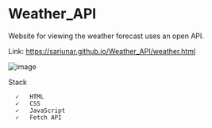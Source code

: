 # Weather_API

Website for viewing the weather forecast uses an open API.

Link: https://sariunar.github.io/Weather_API/weather.html

![image](https://user-images.githubusercontent.com/90380387/219054598-79863847-e4f5-4740-8d34-9014f51bf42a.png)

Stack

      ✓   HTML
      ✓   CSS
      ✓   JavaScript
      ✓   Fetch API
